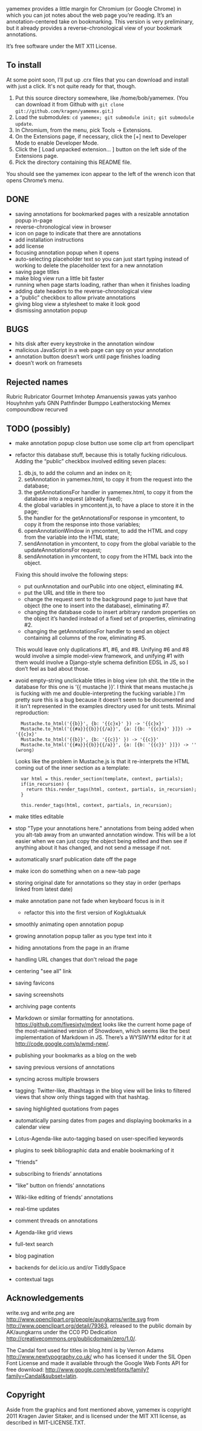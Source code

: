yamemex provides a little margin for Chromium (or Google Chrome)
in which you can jot notes about the web page you’re reading.  It’s an
annotation-centered take on bookmarking.  This version is very
preliminary, but it already provides a reverse-chronological view of
your bookmark annotations.

It’s free software under the MIT X11 License.

To install
----------

At some point soon, I’ll put up .crx files that you can download and
install with just a click.  It's not quite ready for that, though.

1. 
   Put this source directory somewhere, like /home/bob/yamemex.  (You
   can download it from Github with `git clone
   git://github.com/kragen/yamemex.git`.)
2. 
   Load the submodules: `cd yamemex; git submodule init; git submodule update`.
3. 
   In Chromium, from the menu, pick Tools → Extensions.
4. 
   On the Extensions page, if necessary, click the [+] next to
   Developer Mode to enable Developer Mode.
5. 
   Click the [ Load unpacked extension... ] button on the left side of
   the Extensions page.
6. 
   Pick the directory containing this README file.

You should see the yamemex icon appear to the left of the wrench icon
that opens Chrome’s menu.

DONE
----

- saving annotations for bookmarked pages with a resizable annotation
  popup in-page
- reverse-chronological view in browser
- icon on page to indicate that there are annotations
- add installation instructions
- add license
- focusing annotation popup when it opens
- auto-selecting placeholder text so you can just start typing instead
  of working to delete the placeholder text for a new annotation
- saving page titles
- make blog view run a little bit faster
- running when page starts loading, rather than when it finishes loading
- adding date headers to the reverse-chronological view
- a “public” checkbox to allow private annotations
- giving blog view a stylesheet to make it look good
- dismissing annotation popup

BUGS
----

- hits disk after every keystroke in the annotation window
- malicious JavaScript in a web page can spy on your annotation
- annotation button doesn’t work until page finishes loading
- doesn’t work on framesets

Rejected names
--------------

Rubric Rubricator Gourmet Imhotep Amanuensis yawas yats yanhoo
Houyhnhm yafs GNN Pathfinder Bumppo Leatherstocking Memex compoundbow
recurved

TODO (possibly)
---------------

- make annotation popup close button use some clip art from
  openclipart
- refactor this database stuff, because this is totally fucking
  ridiculous. Adding the “public” checkbox involved editing seven
  places:

    1. db.js, to add the column and an index on it;
    2. setAnnotation in yamemex.html, to copy it from the request into
       the database;
    3. the getAnnotationsFor handler in yamemex.html, to copy it from
       the database into a request (already fixed);
    4. the global variables in ymcontent.js, to have a place to store
       it in the page;
    5. the handler for the getAnnotationsFor response in ymcontent, to
       copy it from the response into those variables;
    6. openAnnotationWindow in ymcontent, to add the HTML and copy from
       the variable into the HTML state;
    7. sendAnnotation in ymcontent, to copy from the global variable to
       the updateAnnotationsFor request;
    8. sendAnnotation in ymcontent, to copy from the HTML back into
       the object.

    Fixing this should involve the following steps:

    - put ourAnnotation and ourPublic into one object, eliminating #4.
    - put the URL and title in there too
    - change the request sent to the background page to just have that
      object (the one to insert into the database), eliminating #7.
    - changing the database code to insert arbitrary random properties
      on the object it’s handed instead of a fixed set of properties,
      eliminating #2.
    - changing the getAnnotationsFor handler to send an object
      containing all columns of the row, eliminating #5.

    This would leave only duplications #1, #6, and #8.  Unifying #6 
    and #8 would involve a simple model-view framework, and unifying #1 with
    them would involve a Django-style schema definition EDSL in JS, so I
    don’t feel as bad about those.

- avoid empty-string unclickable titles in blog view (oh shit. the
  title in the database for this one is ‘{{ mustache }}’. I think that
  means mustache.js is fucking with me and double-interpreting the
  fucking variable.)  I'm pretty sure this is a bug because it doesn’t
  seem to be documented and it isn't represented in the examples
  directory used for unit tests. Minimal reproduction:

        Mustache.to_html('{{b}}', {b: '{{c}x}' }) -> '{{c}x}'
        Mustache.to_html('{{#a}}{{b}}{{/a}}', {a: [{b: '{{c}x}' }]}) -> '{{c}x}'
        Mustache.to_html('{{b}}', {b: '{{c}}' }) -> '{{c}}'
        Mustache.to_html('{{#a}}{{b}}{{/a}}', {a: [{b: '{{c}}' }]}) -> '' (wrong)

    Looks like the problem in Mustache.js is that it re-interprets the
    HTML coming out of the inner section as a template:

        var html = this.render_section(template, context, partials);
        if(in_recursion) {
          return this.render_tags(html, context, partials, in_recursion);
        }

        this.render_tags(html, context, partials, in_recursion);

- make titles editable
- stop "Type your annotations here." annotations from being added when
  you alt-tab away from an unwanted annotation window.  This will be a
  lot easier when we can just copy the object being edited and then
  see if anything about it has changed, and not send a message if not.
- automatically snarf publication date off the page
- make icon do something when on a new-tab page
- storing original date for annotations so they stay in order (perhaps
  linked from latest date)
- make annotation pane not fade when keyboard focus is in it
    - refactor this into the first version of Kogluktualuk
- smoothly animating open annotation popup
- growing annotation popup taller as you type text into it
- hiding annotations from the page in an iframe
- handling URL changes that don't reload the page
- centering "see all" link
- saving favicons
- saving screenshots
- archiving page contents
- Markdown or similar formatting for annotations.
  <https://github.com/fivesixty/mdext> looks like the current home
  page of the most-maintained version of Showdown, which seems like
  the best implementation of Markdown in JS.  There’s a WYSIWYM editor
  for it at <http://code.google.com/p/wmd-new/>.
- publishing your bookmarks as a blog on the web
- saving previous versions of annotations
- syncing across multiple browsers
- tagging: Twitter-like, #hashtags in the blog view will be links to
  filtered views that show only things tagged with that hashtag.
- saving highlighted quotations from pages
- automatically parsing dates from pages and displaying bookmarks in a calendar view
- Lotus-Agenda-like auto-tagging based on user-specified keywords
- plugins to seek bibliographic data and enable bookmarking of it
- “friends”
- subscribing to friends’ annotations
- “like” button on friends’ annotations
- Wiki-like editing of friends’ annotations
- real-time updates
- comment threads on annotations
- Agenda-like grid views
- full-text search
- blog pagination
- backends for del.icio.us and/or TiddlySpace
- contextual tags

Acknowledgements
----------------

write.svg and write.png are
<http://www.openclipart.org/people/aungkarns/write.svg> from
<http://www.openclipart.org/detail/79363>, released to the public
domain by AK/aungkarns under the CC0 PD Dedication
<http://creativecommons.org/publicdomain/zero/1.0/>.

The Candal font used for titles in blog.html is by Vernon Adams
<http://www.newtypography.co.uk/> who has licensed it under the SIL
Open Font License and made it available through the Google Web Fonts
API for free download:
<http://www.google.com/webfonts/family?family=Candal&subset=latin>.

Copyright
---------

Aside from the graphics and font mentioned above, yamemex is copyright 2011
Kragen Javier Sitaker, and is licensed under the MIT X11 license, as
described in MIT-LICENSE.TXT.